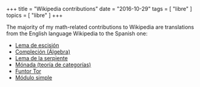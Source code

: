 +++
title = "Wikipedia contributions"
date = "2016-10-29"
tags = [ "libre" ]
topics = [ "libre" ]
+++

The majority of my math-related contributions to Wikipedia are translations from the English language Wikipedia to the Spanish one:

-   [Lema de escisión](https://es.wikipedia.org/wiki/Lema_de_escisi%25C3%25B3n)
-   [Compleción (Álgebra)](https://es.wikipedia.org/wiki/Compleci%25C3%25B3n_(%25C3%25A1lgebra))
-   [Lema de la serpiente](https://es.wikipedia.org/wiki/Lema_de_la_serpiente)
-   [Mónada (teoría de categorías)](https://es.wikipedia.org/wiki/M%25C3%25B3nada_(teor%25C3%25ADa_de_categor%25C3%25ADas))
-   [Funtor Tor](https://es.wikipedia.org/wiki/Funtor_Tor)
-   [Módulo simple](https://es.wikipedia.org/wiki/M%25C3%25B3dulo_simple)
